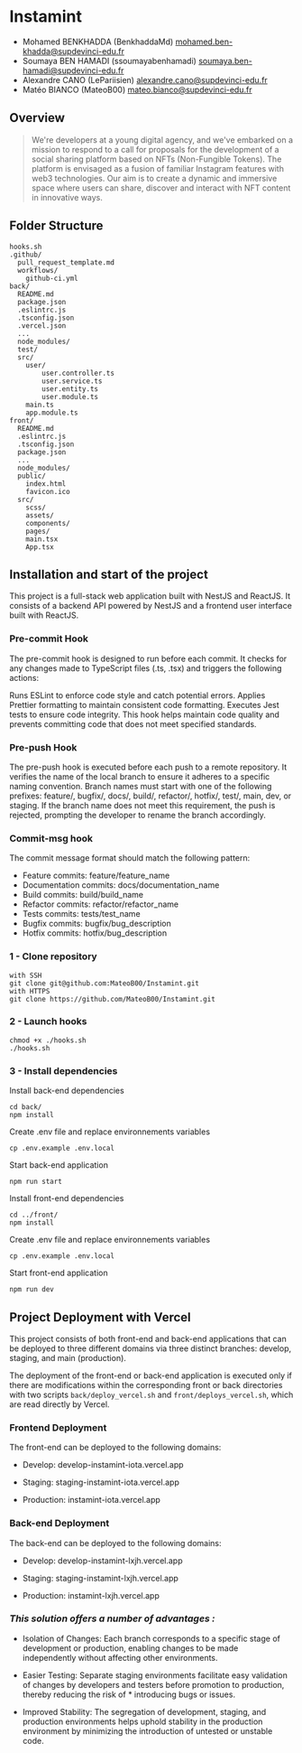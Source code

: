 # Instamint

- Mohamed BENKHADDA (BenkhaddaMd) <mohamed.ben-khadda@supdevinci-edu.fr>
- Soumaya BEN HAMADI (ssoumayabenhamadi) <soumaya.ben-hamadi@supdevinci-edu.fr>
- Alexandre CANO (LePariisien) <alexandre.cano@supdevinci-edu.fr>
- Matéo BIANCO (MateoB00) <mateo.bianco@supdevinci-edu.fr>

## Overview

>We're developers at a young digital agency, and we've embarked on a mission to respond to a call for proposals for the development of a social sharing platform based on NFTs (Non-Fungible Tokens). The platform is envisaged as a fusion of familiar Instagram features with web3 technologies. Our aim is to create a dynamic and immersive space where users can share, discover and interact with NFT content in innovative ways. 

## Folder Structure

```
hooks.sh
.github/
  pull_request_template.md
  workflows/
    github-ci.yml
back/
  README.md
  package.json
  .eslintrc.js
  .tsconfig.json
  .vercel.json
  ...
  node_modules/
  test/
  src/
    user/
        user.controller.ts
        user.service.ts
        user.entity.ts
        user.module.ts      
    main.ts
    app.module.ts
front/
  README.md
  .eslintrc.js
  .tsconfig.json
  package.json
  ...
  node_modules/
  public/
    index.html
    favicon.ico
  src/
    scss/
    assets/
    components/
    pages/
    main.tsx
    App.tsx
```

## Installation and start of the project
This project is a full-stack web application built with NestJS and ReactJS. It consists of a backend API powered by NestJS and a frontend user interface built with ReactJS.
### Pre-commit Hook
The pre-commit hook is designed to run before each commit. It checks for any changes made to TypeScript files (.ts, .tsx) and triggers the following actions:

Runs ESLint to enforce code style and catch potential errors.
Applies Prettier formatting to maintain consistent code formatting.
Executes Jest tests to ensure code integrity.
This hook helps maintain code quality and prevents committing code that does not meet specified standards.

### Pre-push Hook
The pre-push hook is executed before each push to a remote repository. It verifies the name of the local branch to ensure it adheres to a specific naming convention. Branch names must start with one of the following prefixes: feature/, bugfix/, docs/, build/, refactor/, hotfix/, test/, main, dev, or staging. If the branch name does not meet this requirement, the push is rejected, prompting the developer to rename the branch accordingly.

### Commit-msg hook
The commit message format should match the following pattern:

- Feature commits: feature/feature_name
- Documentation commits: docs/documentation_name
- Build commits: build/build_name
- Refactor commits: refactor/refactor_name
- Tests commits: tests/test_name
- Bugfix commits: bugfix/bug_description
- Hotfix commits: hotfix/bug_description

### 1 - Clone repository

```
with SSH
git clone git@github.com:MateoB00/Instamint.git 
with HTTPS
git clone https://github.com/MateoB00/Instamint.git
```

### 2 - Launch hooks

```
chmod +x ./hooks.sh
./hooks.sh
```

### 3 - Install dependencies
Install back-end dependencies
```
cd back/
npm install
```
Create .env file and replace environnements variables
```
cp .env.example .env.local 
```
Start back-end application
```
npm run start
```
Install front-end dependencies
```
cd ../front/
npm install
```
Create .env file and replace environnements variables
```
cp .env.example .env.local 
```
Start front-end application
```
npm run dev
```

## Project Deployment with Vercel

This project consists of both front-end and back-end applications that can be deployed to three different domains via three distinct branches: develop, staging, and main (production).

The deployment of the front-end or back-end application is executed only if there are modifications within the corresponding front or back directories with two scripts ```back/deploy_vercel.sh``` and ```front/deploys_vercel.sh```, which are read directly by Vercel.

### Frontend Deployment

The front-end can be deployed to the following domains:

* Develop: develop-instamint-iota.vercel.app

* Staging: staging-instamint-iota.vercel.app

* Production: instamint-iota.vercel.app

### Back-end Deployment

The back-end can be deployed to the following domains:

* Develop: develop-instamint-lxjh.vercel.app

* Staging: staging-instamint-lxjh.vercel.app

* Production: instamint-lxjh.vercel.app

### _This solution offers a number of advantages :_

* Isolation of Changes: Each branch corresponds to a specific stage of development or production, enabling changes to be made independently without affecting other environments.

* Easier Testing: Separate staging environments facilitate easy validation of changes by developers and testers before promotion to production, thereby reducing the risk of * introducing bugs or issues.

* Improved Stability: The segregation of development, staging, and production environments helps uphold stability in the production environment by minimizing the introduction of untested or unstable code.